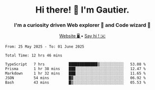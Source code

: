 <h1 align="center">Hi there! 👋 I'm Gautier.</h1>
<h3 align="center">I'm a curiosity driven Web explorer 🚀 and Code wizard 🧙</h3>

<p align="center">
  <a href="https://xisabla.github.io/">Website 🖥️ </a> •
  <a href="mailto:xisabla.dev@gmail.com">Say hi ! ✉️</a>
</p>

<!--START_SECTION:waka-->

```txt
From: 25 May 2025 - To: 01 June 2025

Total Time: 12 hrs 46 mins

TypeScript   7 hrs           █████████████▒░░░░░░░░░░░   53.08 %
Prisma       1 hr 38 mins    ███░░░░░░░░░░░░░░░░░░░░░░   12.47 %
Markdown     1 hr 32 mins    ███░░░░░░░░░░░░░░░░░░░░░░   11.65 %
JSON         54 mins         █▓░░░░░░░░░░░░░░░░░░░░░░░   06.92 %
Bash         43 mins         █▒░░░░░░░░░░░░░░░░░░░░░░░   05.53 %
```

<!--END_SECTION:waka-->
